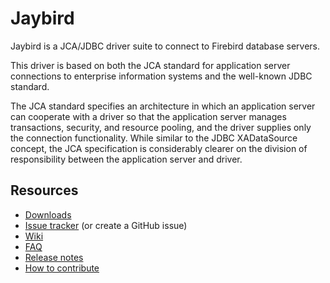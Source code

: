 # Jaybird
Jaybird is a JCA/JDBC driver suite to connect to Firebird database servers.

This driver is based on both the JCA standard for application server connections to enterprise information systems and the well-known JDBC standard.

The JCA standard specifies an architecture in which an application server can cooperate with a driver so that the application server manages transactions, security, and resource pooling, and the driver supplies only the connection functionality. While similar to the JDBC XADataSource concept, the JCA specification is considerably clearer on the division of responsibility between the application server and driver.

## Resources

- [Downloads](http://www.firebirdsql.org/en/jdbc-driver/)
- [Issue tracker](http://tracker.firebirdsql.org/browse/JDBC) (or create a GitHub issue)
- [Wiki](https://github.com/FirebirdSQL/jaybird/wiki)
- [FAQ](src/documentation/faq.md)
- [Release notes](src/documentation/release_notes.md)
- [How to contribute](CONTRIBUTING)
